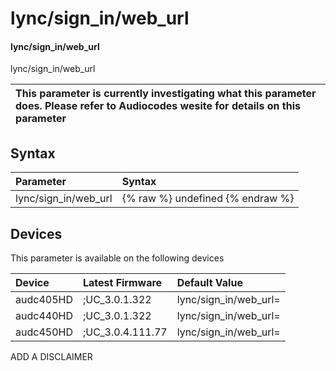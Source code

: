 ﻿---
description: lync/sign_in/web_url
search: false
---

# lync/sign_in/web_url

#### lync/sign_in/web_url

lync/sign_in/web_url


| This parameter is currently investigating what this parameter does. Please refer to Audiocodes wesite for details on this parameter | 
| :--- |

## Syntax
| Parameter | Syntax |
| :--- | :--- |
|lync/sign_in/web_url | {% raw %} undefined {% endraw %}|

## Devices
This parameter is available on the following devices

| Device | Latest Firmware | Default Value |
|:---|:---|:---|
| audc405HD | ;UC_3.0.1.322 | lync/sign_in/web_url= 
| audc440HD | ;UC_3.0.1.322 | lync/sign_in/web_url= 
| audc450HD | ;UC_3.0.4.111.77 | lync/sign_in/web_url= 

ADD A DISCLAIMER
